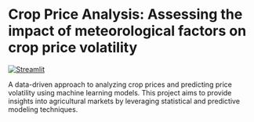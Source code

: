 # Crop Price Analysis: Assessing the impact of meteorological factors on crop price volatility

[![Streamlit](https://static.streamlit.io/badges/streamlit_badge_black_white.svg)](https://crop-price-analysis.streamlit.app/)

A data-driven approach to analyzing crop prices and predicting price volatility using machine learning models. This project aims to provide insights into agricultural markets by leveraging statistical and predictive modeling techniques.
